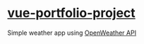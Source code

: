 # [vue-portfolio-project](https://szymonjaskula.pl/projects/weatherapp/)

Simple weather app using [OpenWeather API](https://openweathermap.org/api)

